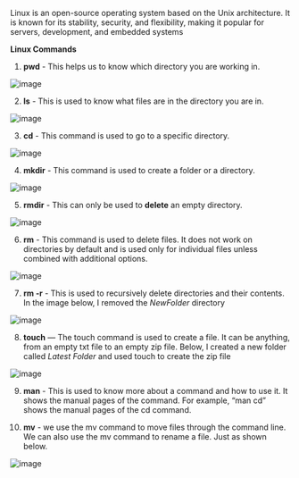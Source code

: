 Linux is an open-source operating system based on the Unix architecture. It is known for its stability, security, and flexibility, making it popular for servers, development, and embedded systems

**Linux Commands**

1. **pwd** - This helps us to know which directory you are working in.
   
![image](https://github.com/user-attachments/assets/161eb3d0-a35a-49c3-91f3-fac79b1eaba0)

2. **ls** - This is used to know what files are in the directory you are in.
   
![image](https://github.com/user-attachments/assets/6e156d47-87f3-4ddf-aa8e-1aa6be66c466)

3. **cd** -  This command is used to go to a specific directory.

![image](https://github.com/user-attachments/assets/cba091af-a1a1-4aa6-ae9f-611a7379b7a6)

4. **mkdir** - This command is used to create a folder or a directory.

![image](https://github.com/user-attachments/assets/ad2822ed-e957-48ee-80c0-324f8775729b)

5. **rmdir** - This can only be used to **delete** an empty directory.

![image](https://github.com/user-attachments/assets/48517e9b-6fce-4723-a09e-d60b8c561c42)

6. **rm** -  This command is used to delete files. It does not work on directories by default and is used only for individual files unless combined with additional options.

![image](https://github.com/user-attachments/assets/526f48cc-0ec3-45f8-9901-afb7f9f9fc28)

7. **rm -r** - This is used to recursively delete directories and their contents. In the image below, I removed the *NewFolder* directory

![image](https://github.com/user-attachments/assets/95d555fe-a424-40f7-bc63-ebd173130126)

8. **touch** — The touch command is used to create a file. It can be anything, from an empty txt file to an empty zip file. Below, I created a new folder called *Latest Folder* and used touch to create the zip file

![image](https://github.com/user-attachments/assets/5d81cd07-b44f-4c74-a31e-8d4f75121757)

9. **man** -  This is used to know more about a command and how to use it. It shows the manual pages of the command. For example, “man cd” shows the manual pages of the cd command.


10. **mv** - we use the mv command to move files through the command line. We can also use the mv command to rename a file. Just as shown below.

![image](https://github.com/user-attachments/assets/a9ccfafc-65d5-4538-b54a-e8ab5963f1f4)
